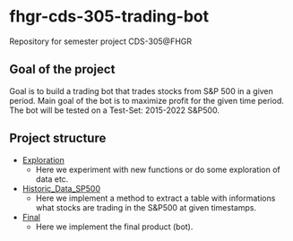 # fhgr-cds-305-trading-bot
Repository for semester project CDS-305@FHGR

## Goal of the project
Goal is to build a trading bot that trades stocks from S&P 500 in a given period. Main goal of the bot is to maximize profit for the given time period. The bot will be tested on a Test-Set: 2015-2022 S&P500.

## Project structure
- [Exploration](./Exploration)
    - Here we experiment with new functions or do some exploration of data etc.
- [Historic_Data_SP500](./Historic_Data_SP500)
    - Here we implement a method to extract a table with informations what stocks are trading in the S&P500 at given timestamps.
- [Final](./Final)
    - Here we implement the final product (bot).

